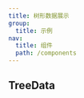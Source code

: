 ```yaml
---
title: 树形数据展示
group:
  title: 示例
nav:
  title: 组件
  path: /components
---
```


## TreeData

<code src="./demos/treeData.tsx" />
